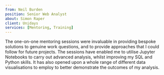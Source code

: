 ```yaml
---
from: Neil Burden
position: Senior Web Analyst
about: Simon Raper
client: Unidays
services: [Mentoring, Training]
---
```


The one-on-one mentoring sessions were invaluable in providing bespoke solutions to genuine work questions, and to provide approaches that I could follow for future projects. The sessions have enabled me to utilise Jupyter Notebooks to carry out advanced analysis, whilst improving my SQL and Python skills. It has also opened upon a whole range of different data visualisations to employ to better demonstrate the outcomes of my analysis.  